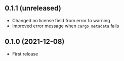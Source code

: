 ## 0.1.1 (unreleased)

- Changed no license field from error to warning
- Improved error message when `cargo metadata` fails

## 0.1.0 (2021-12-08)

- First release
